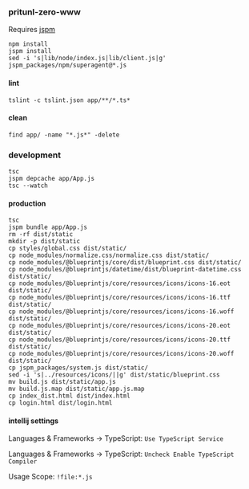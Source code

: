 ### pritunl-zero-www

Requires [jspm](https://www.npmjs.com/package/jspm)

```
npm install
jspm install
sed -i 's|lib/node/index.js|lib/client.js|g' jspm_packages/npm/superagent@*.js
```

#### lint

```
tslint -c tslint.json app/**/*.ts*
```

#### clean

```
find app/ -name "*.js*" -delete
```

### development

```
tsc
jspm depcache app/App.js
tsc --watch
```

#### production

```
tsc
jspm bundle app/App.js
rm -rf dist/static
mkdir -p dist/static
cp styles/global.css dist/static/
cp node_modules/normalize.css/normalize.css dist/static/
cp node_modules/@blueprintjs/core/dist/blueprint.css dist/static/
cp node_modules/@blueprintjs/datetime/dist/blueprint-datetime.css dist/static/
cp node_modules/@blueprintjs/core/resources/icons/icons-16.eot dist/static/
cp node_modules/@blueprintjs/core/resources/icons/icons-16.ttf dist/static/
cp node_modules/@blueprintjs/core/resources/icons/icons-16.woff dist/static/
cp node_modules/@blueprintjs/core/resources/icons/icons-20.eot dist/static/
cp node_modules/@blueprintjs/core/resources/icons/icons-20.ttf dist/static/
cp node_modules/@blueprintjs/core/resources/icons/icons-20.woff dist/static/
cp jspm_packages/system.js dist/static/
sed -i 's|../resources/icons/||g' dist/static/blueprint.css
mv build.js dist/static/app.js
mv build.js.map dist/static/app.js.map
cp index_dist.html dist/index.html
cp login.html dist/login.html
```

#### intellij settings

Languages & Frameworks -> TypeScript: `Use TypeScript Service`

Languages & Frameworks -> TypeScript: `Uncheck Enable TypeScript Compiler`

Usage Scope: `!file:*.js`
